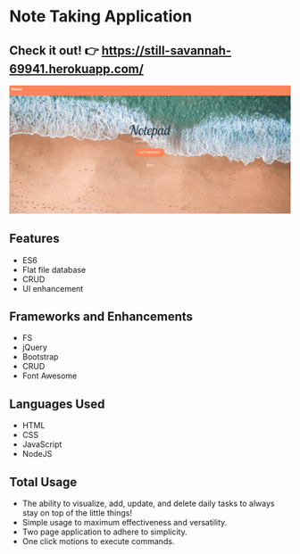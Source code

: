# Note Taking Application

## Check it out! 👉 https://still-savannah-69941.herokuapp.com/

![example_gif](./readme_supplimental/demo.gif)

## Features

* ES6
* Flat file database
* CRUD
* UI enhancement

## Frameworks and Enhancements
* FS
* jQuery
* Bootstrap
* CRUD
* Font Awesome

## Languages Used
* HTML
* CSS
* JavaScript
* NodeJS

## Total Usage

* The ability to visualize, add, update, and delete daily tasks to always stay on top of the little things! 
* Simple usage to maximum effectiveness and versatility.
* Two page application to adhere to simplicity. 
* One click motions to execute commands.


